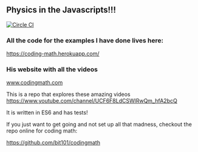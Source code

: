 ## Physics in the Javascripts!!!

[![Circle CI](https://circleci.com/gh/michaelghinrichs/coding-math.svg?style=svg)](https://circleci.com/gh/michaelghinrichs/coding-math)

### All the code for the examples I have done lives here:
https://coding-math.herokuapp.com/

### His website with all the videos
www.codingmath.com

This is a repo that explores these amazing videos
https://www.youtube.com/channel/UCF6F8LdCSWlRwQm_hfA2bcQ

It is written in ES6 and has tests!

If you just want to get going and not set up all that madness, checkout the 
repo online for coding math:

https://github.com/bit101/codingmath

